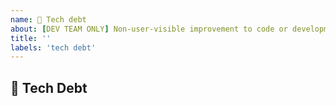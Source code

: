 ```yaml
---
name: 🧹 Tech debt
about: [DEV TEAM ONLY] Non-user-visible improvement to code or development process
title: ''
labels: 'tech debt'
---
```

## 🧹 Tech Debt